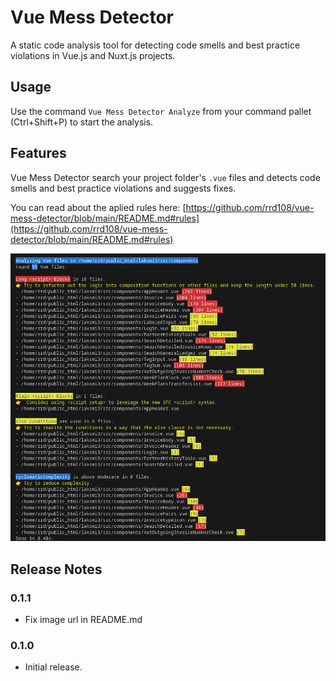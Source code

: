 # Vue Mess Detector

A static code analysis tool for detecting code smells and best practice violations in Vue.js and Nuxt.js projects.

## Usage

Use the command `Vue Mess Detector Analyze` from your command pallet (Ctrl+Shift+P) to start the analysis.

## Features

Vue Mess Detector search your project folder's `.vue` files and detects code smells and best practice violations and suggests fixes.

You can read about the aplied rules here: [https://github.com/rrd108/vue-mess-detector/blob/main/README.md#rules](https://github.com/rrd108/vue-mess-detector/blob/main/README.md#rules)

![Output Image](https://raw.githubusercontent.com/rrd108/vue-mess-detector-vscode/main/images/output.png)

## Release Notes

### 0.1.1

- Fix image url in README.md

### 0.1.0

- Initial release.
